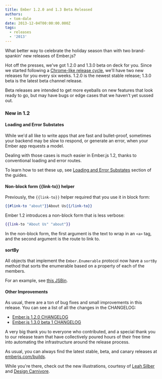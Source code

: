 ```yaml
---
title: Ember 1.2.0 and 1.3 Beta Released
authors:
  - tom-dale
date: 2013-12-04T00:00:00.000Z
tags:
  - releases
  - '2013'
---
```



What better way to celebrate the holiday season than with two
brand-spankin' new releases of Ember.js?

Hot off the presses, we've got 1.2.0 and 1.3.0 beta on deck for
you. Since we started following a [Chrome-like release
cycle](/blog/2013/09/06/new-ember-release-process.html), we'll have two
new releases for you every six weeks. 1.2.0 is the newest stable
release; 1.3.0 beta is the latest beta channel release.

Beta releases are intended to get more eyeballs on new
features that look ready to go, but may have bugs or edge cases that we
haven't yet sussed out.

### New in 1.2

#### Loading and Error Substates

While we'd all like to write apps that are fast and bullet-proof,
sometimes your backend may be slow to respond, or generate an error,
when your Ember app requests a model.

Dealing with those cases is much easier in Ember.js 1.2, thanks to
conventional loading and error routes.

To learn how to set these up, see [Loading and Error
Substates](/guides/routing/loading-and-error-substates/) section of the
guides.

#### Non-block form {{link-to}} helper

Previously, the `{{link-to}}` helper required that you use it in block
form:

```handlebars
{{#link-to "about"}}About Us{{/link-to}}
```

Ember 1.2 introduces a non-block form that is less verbose:

```handlebars
{{link-to "About Us" "about"}}
```

In the non-block form, the first argument is the text to wrap in an
`<a>` tag, and the second argument is the route to link to.

#### sortBy

All objects that implement the `Ember.Enumerable` protocol now have a
`sortBy` method that sorts the enumerable based on a property of each
of the members.

For an example, see [this JSBin](http://emberjs.jsbin.com/OFozANOz/1/).

#### Other Improvements

As usual, there are a ton of bug fixes and small improvements in this
release. You can see a list of all the changes in the CHANGELOG:

* [Ember.js 1.2.0 CHANGELOG](https://github.com/emberjs/ember.js/blob/v1.2.0/CHANGELOG)
* [Ember.js 1.3.0 beta 1 CHANGELOG](https://github.com/emberjs/ember.js/blob/v1.3.0-beta.1/CHANGELOG.md)

<!-- alex ignore special -->
A very big thank you to everyone who contributed, and a special thank you to our release team that have collectively poured hours of their free time into automating the infrastructure around the release process.

As usual, you can always find the latest stable, beta, and canary
releases at [emberjs.com/builds](/builds).

While you're there, check out the new illustrations, courtesy of [Leah
Silber](https://twitter.com/wifelette) and [Design
Carnivore](http://designcarnivore.com/).
